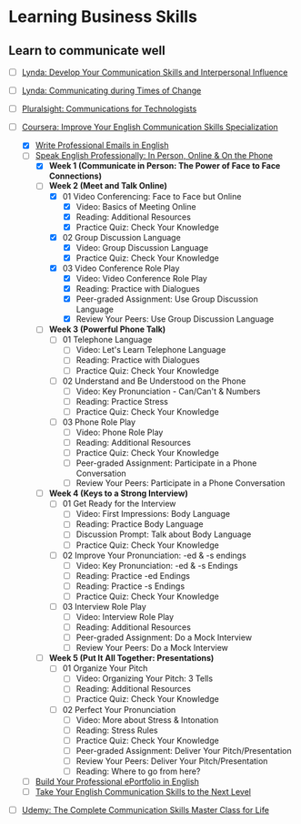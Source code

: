 # Learning Business Skills

## Learn to communicate well

- [ ] [Lynda: Develop Your Communication Skills and Interpersonal Influence](https://www.lynda.com/learning-paths/Business/develop-your-communication-skills-and-interpersonal-influence)
- [ ] [Lynda: Communicating during Times of Change](https://www.lynda.com/learning-paths/Business/communicating-during-times-of-change)
- [ ] [Pluralsight: Communications for Technologists](https://www.pluralsight.com/paths/communications-for-technologists-skill)
- [ ] [Coursera: Improve Your English Communication Skills Specialization](https://www.coursera.org/specializations/improve-english)
  - [x] [Write Professional Emails in English](https://www.coursera.org/learn/professional-emails-english)
  - [ ] [Speak English Professionally: In Person, Online & On the Phone](https://www.coursera.org/learn/speak-english-professionally)
    - [x] **Week 1 (Communicate in Person: The Power of Face to Face Connections)**
    - [ ] **Week 2 (Meet and Talk Online)**
      - [x] 01 Video Conferencing: Face to Face but Online
        - [x] Video: Basics of Meeting Online
        - [x] Reading: Additional Resources
        - [x] Practice Quiz: Check Your Knowledge
      - [x] 02 Group Discussion Language
        - [x] Video: Group Discussion Language
        - [x] Practice Quiz: Check Your Knowledge
      - [x] 03 Video Conference Role Play
        - [x] Video: Video Conference Role Play
        - [x] Reading: Practice with Dialogues
        - [x] Peer-graded Assignment: Use Group Discussion Language
        - [x] Review Your Peers: Use Group Discussion Language
    - [ ] **Week 3 (Powerful Phone Talk)**
      - [ ] 01 Telephone Language
        - [ ] Video: Let's Learn Telephone Language
        - [ ] Reading: Practice with Dialogues
        - [ ] Practice Quiz: Check Your Knowledge
      - [ ] 02 Understand and Be Understood on the Phone
        - [ ] Video: Key Pronunciation - Can/Can't & Numbers
        - [ ] Reading: Practice Stress
        - [ ] Practice Quiz: Check Your Knowledge
      - [ ] 03 Phone Role Play
        - [ ] Video: Phone Role Play
        - [ ] Reading: Additional Resources
        - [ ] Practice Quiz: Check Your Knowledge
        - [ ] Peer-graded Assignment: Participate in a Phone Conversation
        - [ ] Review Your Peers: Participate in a Phone Conversation
    - [ ] **Week 4 (Keys to a Strong Interview)**
      - [ ] 01 Get Ready for the Interview
        - [ ] Video: First Impressions: Body Language
        - [ ] Reading: Practice Body Language
        - [ ] Discussion Prompt: Talk about Body Language
        - [ ] Practice Quiz: Check Your Knowledge
      - [ ] 02 Improve Your Pronunciation: -ed & -s endings
        - [ ] Video: Key Pronunciation: -ed & -s Endings
        - [ ] Reading: Practice -ed Endings
        - [ ] Reading: Practice -s Endings
        - [ ] Practice Quiz: Check Your Knowledge
      - [ ] 03 Interview Role Play
        - [ ] Video: Interview Role Play
        - [ ] Reading: Additional Resources
        - [ ] Peer-graded Assignment: Do a Mock Interview
        - [ ] Review Your Peers: Do a Mock Interview
    - [ ] **Week 5 (Put It All Together: Presentations)**
      - [ ] 01 Organize Your Pitch
        - [ ] Video: Organizing Your Pitch: 3 Tells
        - [ ] Reading: Additional Resources
        - [ ] Practice Quiz: Check Your Knowledge
      - [ ] 02 Perfect Your Pronunciation
        - [ ] Video: More about Stress & Intonation
        - [ ] Reading: Stress Rules
        - [ ] Practice Quiz: Check Your Knowledge
        - [ ] Peer-graded Assignment: Deliver Your Pitch/Presentation
        - [ ] Review Your Peers: Deliver Your Pitch/Presentation
        - [ ] Reading: Where to go from here?
  - [ ] [Build Your Professional ePortfolio in English](https://www.coursera.org/learn/eportfolio-english)
  - [ ] [Take Your English Communication Skills to the Next Level](https://www.coursera.org/learn/english-communication-capstone)
- [ ] [Udemy: The Complete Communication Skills Master Class for Life](https://www.udemy.com/course/the-complete-communication-skills-master-class-for-life/)

